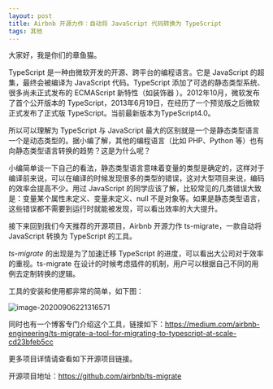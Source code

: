 ```yaml
---
layout: post
title: Airbnb 开源力作：自动将 JavaScript 代码转换为 TypeScript
tags: 其他
---
```


大家好，我是你们的章鱼猫。

TypeScript 是一种由微软开发的开源、跨平台的编程语言。它是 JavaScript 的超集，最终会被编译为 JavaScript 代码。TypeScript 添加了可选的静态类型系统、很多尚未正式发布的 ECMAScript 新特性（如装饰器 ）。2012年10月，微软发布了首个公开版本的 TypeScript，2013年6月19日，在经历了一个预览版之后微软正式发布了正式版 TypeScript。当前最新版本为TypeScript4.0。

所以可以理解为 TypeScript 与 JavaScript 最大的区别就是一个是静态类型语言一个是动态类型的。据小编了解，其他的编程语言（比如 PHP、Python 等）也有向静态类型语言转换的趋势？这是为什么呢？

小编简单谈一下自己的看法，静态类型语言意味着变量的类型是确定的，这样对于编译前来说，可以在编译的时候发现很多的类型的错误，这对大型项目来说，编码的效率会提高不少。用过 JavaScript 的同学应该了解，比较常见的几类错误大致是：变量某个属性未定义、变量未定义、null 不是对象等。如果是静态类型语言，这些错误都不需要到运行时就能被发现，可以看出效率的大大提升。

接下来回到我们今天推荐的开源项目，Airbnb 开源力作 ts-migrate，一款自动将 JavaScript 转换为 TypeScript 的工具。

*ts-migrate* 的出现是为了加速迁移 TypeScript 的进度，可以看出大公司对于效率的重视。ts-migrate 在设计的时候考虑插件的机制，用户可以根据自己不同的用例去定制转换的逻辑。

工具的安装和使用都非常的简单，如下图：

![image-20200906221316571](https://raw.githubusercontent.com/ZhuPeng/pic/master/images/compress_image-20200906221316571.png)

同时也有一个博客专门介绍这个工具，链接如下：https://medium.com/airbnb-engineering/ts-migrate-a-tool-for-migrating-to-typescript-at-scale-cd23bfeb5cc

更多项目详情请查看如下开源项目链接。

开源项目地址：https://github.com/airbnb/ts-migrate